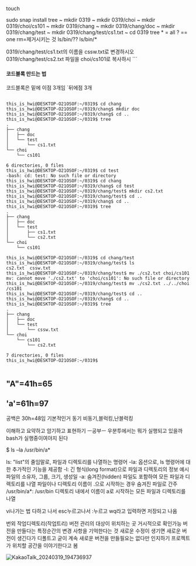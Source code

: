 touch

sudo snap install tree
~ mkdir 0319
~ mkdir 0319/choi
~ mkdir 0319/choi/cs101
~ mkdir 0319/chang
~ mkdir 0319/chang/doc
~ mkdir 0319/chang/test
~ mkdir 0319/chang/test/cs1.txt
~ cd 0319 tree
     * = all
	? == one
	rm=제거시키는 것
ls/bin/??
ls/bin/*

0319/chang/test/cs1.txt의 이름을 cssw.txt로 변경하시오
0319/chang/test/cs2.txt 파일을 choi/cs101로 복사하시
	```
#### 코드블록 만드는 법 
코드블록은 밑에 이점 3개임 \`뒤에점 3개 
```

this_is_hwi@DESKTOP-O21OSOF:~/0319$ cd chang
this_is_hwi@DESKTOP-O21OSOF:~/0319/chang$ mkdir doc
this_is_hwi@DESKTOP-O21OSOF:~/0319/chang$ cd ..
this_is_hwi@DESKTOP-O21OSOF:~/0319$ tree
.
├── chang
│   ├── doc
│   └── test
│       └── cs1.txt
└── choi
    └── cs101

6 directories, 0 files
this_is_hwi@DESKTOP-O21OSOF:~/0319$ cd test
-bash: cd: test: No such file or directory
this_is_hwi@DESKTOP-O21OSOF:~/0319$ cd chang
this_is_hwi@DESKTOP-O21OSOF:~/0319/chang$ cd test
this_is_hwi@DESKTOP-O21OSOF:~/0319/chang/test$ mkdir cs2.txt
this_is_hwi@DESKTOP-O21OSOF:~/0319/chang/test$ cd ..
this_is_hwi@DESKTOP-O21OSOF:~/0319/chang$ cd ..
this_is_hwi@DESKTOP-O21OSOF:~/0319$ tree
.
├── chang
│   ├── doc
│   └── test
│       ├── cs1.txt
│       └── cs2.txt
└── choi
    └── cs101
```
```
this_is_hwi@DESKTOP-O21OSOF:~/0319$ cd chang/test
this_is_hwi@DESKTOP-O21OSOF:~/0319/chang/test$ ls
cs2.txt  cssw.txt
this_is_hwi@DESKTOP-O21OSOF:~/0319/chang/test$ mv ./cs2.txt choi/cs101
mv: cannot move './cs2.txt' to 'choi/cs101': No such file or directory
this_is_hwi@DESKTOP-O21OSOF:~/0319/chang/test$ mv ./cs2.txt ../../choi
/cs101
this_is_hwi@DESKTOP-O21OSOF:~/0319/chang/test$ cd ..
this_is_hwi@DESKTOP-O21OSOF:~/0319/chang$ cd ..
this_is_hwi@DESKTOP-O21OSOF:~/0319$ tree
.
├── chang
│   ├── doc
│   └── test
│       └── cssw.txt
└── choi
    └── cs101
        └── cs2.txt

7 directories, 0 files
this_is_hwi@DESKTOP-O21OSOF:~/0319$


```
## "A"=41h=65
## 'a'=61h=97
공백은 30h=48임 기본적인거
동기 비동기,블럭킹,난블럭킹


이해하고 요약하고 암기하고 표현하기 ㅡ공부ㅡ
우분투에서는 뭐가 실행되고 있을까
bash가 실행중이여야지 된다


$ ls –la /usr/bin/a*

ls: "list"의 줄임말로, 파일과 디렉토리를 나열하는 명령어
-la: 옵션으로, ls 명령어에 대한 추가적인 기능을 제공함
-l: 긴 형식(long format)으로 파일과 디렉토리의 정보
예시 파일의 소유자, 그룹, 크기, 생성일
-a: 숨겨진(hidden) 파일도 포함하여 모든 파일과 디렉토리를 나열
파일이나 디렉토리 이름이 .으로 시작하는 경우 숨겨진 파일로 간주
/usr/bin/a*: /usr/bin 디렉토리 내에서 이름이 a로 시작하는 모든 파일과 디렉토리를 나열



vi나가는 법 다하고 나서 esc누르고나서 
:누르고 wq라고 입력하면 저장되고 나옴

번외
 작업디렉토리(작업트리)
버전 관리의 대상이 위치하는 곳 거시적으로 확인가능
버전을 만들다는 특정순간의 변경 사항을 기억한다는 것
새로운 수정이 생기면 새로운 버전이 생긴다가 디폴트고
굳이 계속 새로운 버전을 만들필요는 없다만 인지하기
프로젝트가 위치할 공간을 이야기한다고 봄

![KakaoTalk_20240319_194736937](https://github.com/this-is-hwi/sysprogramming/assets/163086402/f1aeda94-49b8-420c-9efa-7df2434b6e69)
